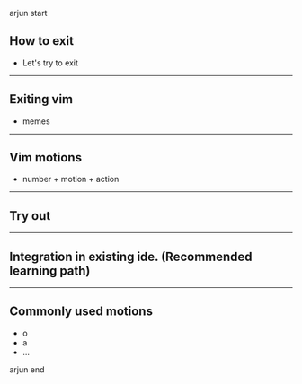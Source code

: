 arjun start

## How to exit

- Let's try to exit

---

## Exiting vim

- memes

---

## Vim motions

- number + motion + action

---

## Try out

---

## Integration in existing ide. (Recommended learning path)

---

## Commonly used motions

- o
- a
- ...

arjun end
